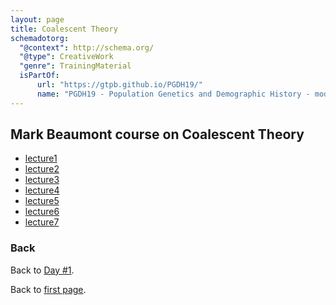 ```yaml
---
layout: page
title: Coalescent Theory
schemadotorg:
  "@context": http://schema.org/
  "@type": CreativeWork
  "genre": TrainingMaterial
  isPartOf:
      url: "https://gtpb.github.io/PGDH19/"
      name: "PGDH19 - Population Genetics and Demographic History - model-base aproaches"
---
```


## Mark Beaumont course on Coalescent Theory
* [lecture1](../assets/coal_course/lecture1.pdf)
* [lecture2](../assets/coal_course/lecture2.pdf)
* [lecture3](../assets/coal_course/lecture3.pdf)
* [lecture4](../assets/coal_course/lecture4.pdf)
* [lecture5](../assets/coal_course/lecture5.pdf)
* [lecture6](../assets/coal_course/lecture6.pdf)
* [lecture7](../assets/coal_course/lecture7.pdf)

### Back

Back to [Day #1](./Day1_coalescent.md).

Back to [first page](../index.md).
